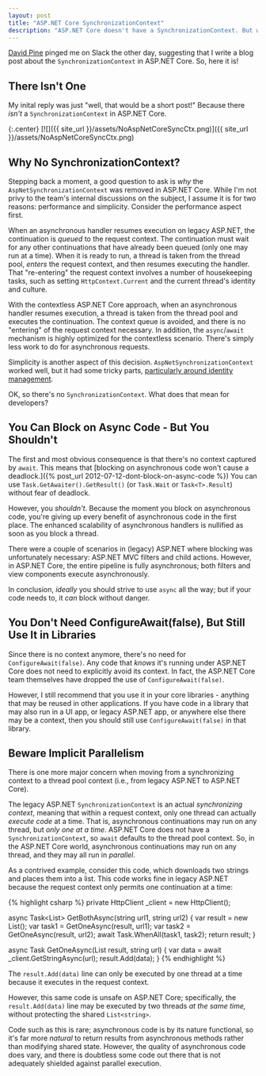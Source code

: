 ```yaml
---
layout: post
title: "ASP.NET Core SynchronizationContext"
description: "ASP.NET Core doesn't have a SynchronizationContext. But what does this mean for developers?"
---
```


[David Pine](http://davidpine.net/) pinged me on Slack the other day, suggesting that I write a blog post about the `SynchronizationContext` in ASP.NET Core. So, here it is!

## There Isn't One

My inital reply was just "well, that would be a short post!" Because there *isn't* a `SynchronizationContext` in ASP.NET Core.

{:.center}
[![]({{ site_url }}/assets/NoAspNetCoreSyncCtx.png)]({{ site_url }}/assets/NoAspNetCoreSyncCtx.png)

## Why No SynchronizationContext?

Stepping back a moment, a good question to ask is *why* the `AspNetSynchronizationContext` was removed in ASP.NET Core. While I'm not privy to the team's internal discussions on the subject, I assume it is for two reasons: performance and simplicity. Consider the performance aspect first.

When an asynchronous handler resumes execution on legacy ASP.NET, the continuation is *queued* to the request context. The continuation must wait for any other continuations that have already been queued (only one may run at a time). When it is ready to run, a thread is taken from the thread pool, *enters* the request context, and then resumes executing the handler. That "re-entering" the request context involves a number of housekeeping tasks, such as setting `HttpContext.Current` and the current thread's identity and culture.

With the contextless ASP.NET Core approach, when an asynchronous handler resumes execution, a thread is taken from the thread pool and executes the continuation. The context queue is avoided, and there is no "entering" of the request context necessary. In addition, the `async`/`await` mechanism is highly optimized for the contextless scenario. There's simply less work to do for asynchronous requests.

Simplicity is another aspect of this decision. `AspNetSynchronizationContext` worked well, but it had some tricky parts, [particularly around identity management](http://www.hanselman.com/blog/SystemThreadingThreadCurrentPrincipalVsSystemWebHttpContextCurrentUserOrWhyFormsAuthenticationCanBeSubtle.aspx).

OK, so there's no `SynchronizationContext`. What does that mean for developers?

## You Can Block on Async Code - But You Shouldn't

The first and most obvious consequence is that there's no context captured by `await`. This means that [blocking on asynchronous code won't cause a deadlock.]({% post_url 2012-07-12-dont-block-on-async-code %}) You can use `Task.GetAwaiter().GetResult()` (or `Task.Wait` or `Task<T>.Result`) without fear of deadlock.

However, you *shouldn't*. Because the moment you block on asynchronous code, you're giving up every benefit of asynchronous code in the first place. The enhanced scalability of asynchronous handlers is nullified as soon as you block a thread.

There were a couple of scenarios in (legacy) ASP.NET where blocking was unfortunately necessary: ASP.NET MVC filters and child actions. However, in ASP.NET Core, the entire pipeline is fully asynchronous; both filters and view components execute asynchronously.

In conclusion, *ideally* you should strive to use `async` all the way; but if your code needs to, it *can* block without danger.

## You Don't Need ConfigureAwait(false), But Still Use It in Libraries

Since there is no context anymore, there's no need for `ConfigureAwait(false)`. Any code that *knows* it's running under ASP.NET Core does not need to explicitly avoid its context. In fact, the ASP.NET Core team themselves have dropped the use of `ConfigureAwait(false)`.

However, I still recommend that you use it in your core libraries - anything that may be reused in other applications. If you have code in a library that may also run in a UI app, or legacy ASP.NET app, or anywhere else there may be a context, then you should still use `ConfigureAwait(false)` in that library.

## Beware Implicit Parallelism

There is one more major concern when moving from a synchronizing context to a thread pool context (i.e., from legacy ASP.NET to ASP.NET Core).

The legacy ASP.NET `SynchronizationContext` is an actual *synchronizing context*, meaning that within a request context, only one thread can actually *execute code* at a time. That is, asynchronous continuations may run on any thread, but *only one at a time*. ASP.NET Core does not have a `SynchronizationContext`, so `await` defaults to the thread pool context. So, in the ASP.NET Core world, asynchronous continuations may run on any thread, and they may all run in *parallel*.

As a contrived example, consider this code, which downloads two strings and places them into a list. This code works fine in legacy ASP.NET because the request context only permits one continuation at a time:

{% highlight csharp %}
private HttpClient _client = new HttpClient();

async Task<List<string>> GetBothAsync(string url1, string url2)
{
    var result = new List<string>();
    var task1 = GetOneAsync(result, url1);
    var task2 = GetOneAsync(result, url2);
    await Task.WhenAll(task1, task2);
    return result;
}

async Task GetOneAsync(List<string> result, string url)
{
    var data = await _client.GetStringAsync(url);
    result.Add(data);
}
{% endhighlight %}

The `result.Add(data)` line can only be executed by one thread at a time because it executes in the request context.

However, this same code is unsafe on ASP.NET Core; specifically, the `result.Add(data)` line may be executed by two threads *at the same time,* without protecting the shared `List<string>`.

Code such as this is rare; asynchronous code is by its nature functional, so it's far more *natural* to return results from asynchronous methods rather than modifying shared state. However, the quality of asynchronous code does vary, and there is doubtless some code out there that is not adequately shielded against parallel execution.

